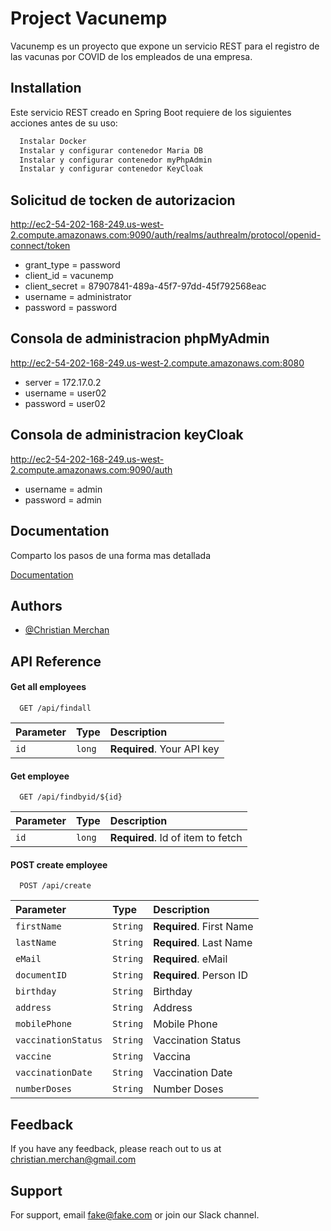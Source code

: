 
# Project Vacunemp

Vacunemp es un proyecto que expone un servicio REST para el registro de las vacunas por COVID de los empleados de una empresa.


## Installation

Este servicio REST creado en Spring Boot requiere de los siguientes acciones antes de su uso:

```bash
  Instalar Docker
  Instalar y configurar contenedor Maria DB
  Instalar y configurar contenedor myPhpAdmin
  Instalar y configurar contenedor KeyCloak
```
    
## Solicitud de tocken de autorizacion

http://ec2-54-202-168-249.us-west-2.compute.amazonaws.com:9090/auth/realms/authrealm/protocol/openid-connect/token
- grant_type = password
- client_id = vacunemp
- client_secret = 87907841-489a-45f7-97dd-45f792568eac
- username = administrator
- password = password

## Consola de administracion phpMyAdmin

http://ec2-54-202-168-249.us-west-2.compute.amazonaws.com:8080
- server = 172.17.0.2
- username = user02
- password = user02

## Consola de administracion keyCloak

http://ec2-54-202-168-249.us-west-2.compute.amazonaws.com:9090/auth 
- username = admin
- password = admin
## Documentation

Comparto los pasos de una forma mas detallada

[Documentation](https://drive.google.com/file/d/1EXHVwrH1G5VwNt9ADaH2EGmV_HId5350/view?usp=sharing)

  
## Authors

- [@Christian Merchan](https://www.github.com/chrismerchan)

  
## API Reference

#### Get all employees

```http
  GET /api/findall
```

| Parameter | Type     | Description                |
| :-------- | :------- | :------------------------- |
| `id` | `long` | **Required**. Your API key |

#### Get employee

```http
  GET /api/findbyid/${id}
```

| Parameter | Type     | Description                       |
| :-------- | :------- | :-------------------------------- |
| `id`      | `long` | **Required**. Id of item to fetch |

#### POST create employee

```http
  POST /api/create
```

| Parameter | Type     | Description                       |
| :-------- | :------- | :-------------------------------- |
| `firstName`      | `String` | **Required**. First Name |
| `lastName`      | `String` | **Required**. Last Name |
| `eMail`      | `String` | **Required**. eMail |
| `documentID`      | `String` | **Required**. Person ID |
| `birthday`      | `String` |  Birthday |
| `address`      | `String` |  Address |
| `mobilePhone`      | `String` |  Mobile Phone|
| `vaccinationStatus`      | `String` |  Vaccination Status |
| `vaccine`      | `String` |  Vaccina |
| `vaccinationDate`      | `String` |  Vaccination Date |
| `numberDoses`      | `String` |  Number Doses |

## Feedback

If you have any feedback, please reach out to us at christian.merchan@gmail.com

  
## Support

For support, email fake@fake.com or join our Slack channel.

  
